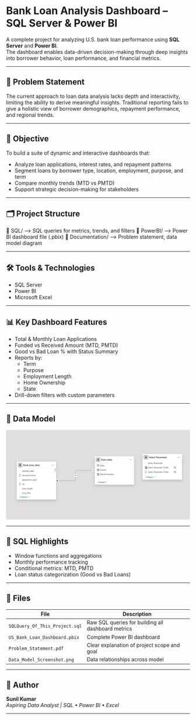 # Bank Loan Analysis Dashboard – SQL Server & Power BI

A complete project for analyzing U.S. bank loan performance using **SQL Server** and **Power BI**.  
The dashboard enables data-driven decision-making through deep insights into borrower behavior, loan performance, and financial metrics.

---

## 📌 Problem Statement

The current approach to loan data analysis lacks depth and interactivity, limiting the ability to derive meaningful insights. Traditional reporting fails to give a holistic view of borrower demographics, repayment performance, and regional trends.

---

## 🎯 Objective

To build a suite of dynamic and interactive dashboards that:
- Analyze loan applications, interest rates, and repayment patterns
- Segment loans by borrower type, location, employment, purpose, and term
- Compare monthly trends (MTD vs PMTD)
- Support strategic decision-making for stakeholders

---

## 🗂️ Project Structure

📁 SQL/ --> SQL queries for metrics, trends, and filters
📁 PowerBI/ --> Power BI dashboard file (.pbix)
📁 Documentation/ --> Problem statement, data model diagram


---

## 🛠️ Tools & Technologies

- SQL Server  
- Power BI  
- Microsoft Excel  

---

## 📊 Key Dashboard Features

- Total & Monthly Loan Applications
- Funded vs Received Amount (MTD, PMTD)
- Good vs Bad Loan % with Status Summary
- Reports by:
  - Term
  - Purpose
  - Employment Length
  - Home Ownership
  - State
- Drill-down filters with custom parameters

---

## 🧩 Data Model

![Data Model](Documentation/Data_Model_Screenshot.png)

---

## 🧠 SQL Highlights

- Window functions and aggregations
- Monthly performance tracking
- Conditional metrics: MTD, PMTD
- Loan status categorization (Good vs Bad Loans)

---

## 📁 Files

| File | Description |
|------|-------------|
| `SQLQuery_Of_This_Project.sql` | Raw SQL queries for building all dashboard metrics |
| `US_Bank_Loan_Dashboard.pbix` | Complete Power BI dashboard |
| `Problem_Statement.pdf` | Clear explanation of project scope and goal |
| `Data_Model_Screenshot.png` | Data relationships across model |

---

## 📎 Author

**Sunil Kumar**  
*Aspiring Data Analyst | SQL • Power BI • Excel*

---

